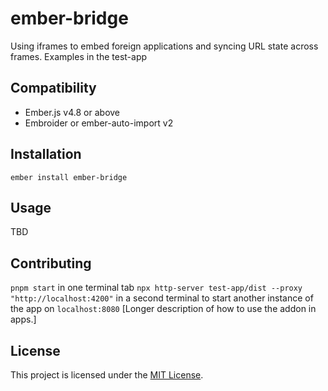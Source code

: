 # ember-bridge

Using iframes to embed foreign applications and syncing URL state across frames.
Examples in the test-app
## Compatibility

- Ember.js v4.8 or above
- Embroider or ember-auto-import v2

## Installation

```
ember install ember-bridge
```

## Usage
TBD

## Contributing
`pnpm start` in one terminal tab
`npx http-server test-app/dist --proxy "http://localhost:4200"` in a second terminal to start another instance of the app on `localhost:8080`
[Longer description of how to use the addon in apps.]

## License

This project is licensed under the [MIT License](LICENSE.md).
